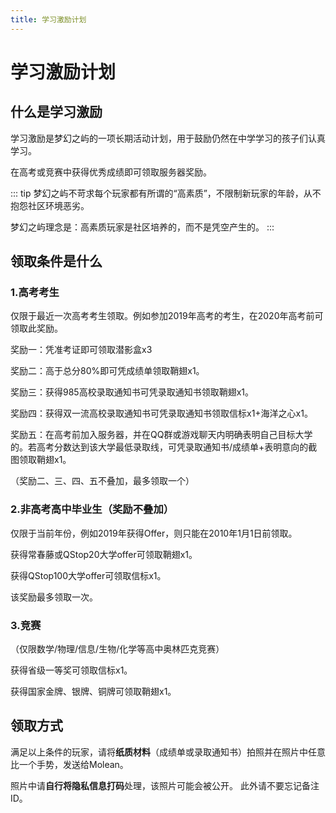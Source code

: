 ```yaml
---
title: 学习激励计划
---
```


# 学习激励计划


## 什么是学习激励

学习激励是梦幻之屿的一项长期活动计划，用于鼓励仍然在中学学习的孩子们认真学习。

在高考或竞赛中获得优秀成绩即可领取服务器奖励。

::: tip
梦幻之屿不苛求每个玩家都有所谓的“高素质”，不限制新玩家的年龄，从不抱怨社区环境恶劣。

梦幻之屿理念是：高素质玩家是社区培养的，而不是凭空产生的。
:::

## 领取条件是什么

### 1.高考考生

仅限于最近一次高考考生领取。例如参加2019年高考的考生，在2020年高考前可领取此奖励。

奖励一：凭准考证即可领取潜影盒x3

奖励二：高于总分80%即可凭成绩单领取鞘翅x1。

奖励三：获得985高校录取通知书可凭录取通知书领取鞘翅x1。

奖励四：获得双一流高校录取通知书可凭录取通知书领取信标x1+海洋之心x1。

奖励五：在高考前加入服务器，并在QQ群或游戏聊天内明确表明自己目标大学的。若高考分数达到该大学最低录取线，可凭录取通知书/成绩单+表明意向的截图领取鞘翅x1。

（奖励二、三、四、五不叠加，最多领取一个）

### 2.非高考高中毕业生（奖励不叠加）

仅限于当前年份，例如2019年获得Offer，则只能在2010年1月1日前领取。

获得常春藤或QStop20大学offer可领取鞘翅x1。

获得QStop100大学offer可领取信标x1。

该奖励最多领取一次。

### 3.竞赛
（仅限数学/物理/信息/生物/化学等高中奥林匹克竞赛）

获得省级一等奖可领取信标x1。

获得国家金牌、银牌、铜牌可领取鞘翅x1。


## 领取方式

满足以上条件的玩家，请将**纸质材料**（成绩单或录取通知书）拍照并在照片中任意比一个手势，发送给Molean。

照片中请**自行将隐私信息打码**处理，该照片可能会被公开。 此外请不要忘记备注ID。
